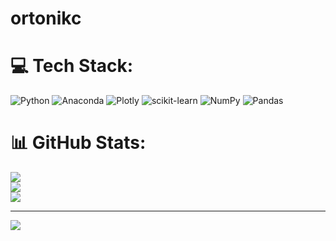 # ortonikc

# 💻 Tech Stack:
![Python](https://img.shields.io/badge/python-3670A0?style=for-the-badge&logo=python&logoColor=ffdd54) ![Anaconda](https://img.shields.io/badge/Anaconda-%2344A833.svg?style=for-the-badge&logo=anaconda&logoColor=white) ![Plotly](https://img.shields.io/badge/Plotly-%233F4F75.svg?style=for-the-badge&logo=plotly&logoColor=white) ![scikit-learn](https://img.shields.io/badge/scikit--learn-%23F7931E.svg?style=for-the-badge&logo=scikit-learn&logoColor=white) ![NumPy](https://img.shields.io/badge/numpy-%23013243.svg?style=for-the-badge&logo=numpy&logoColor=white) ![Pandas](https://img.shields.io/badge/pandas-%23150458.svg?style=for-the-badge&logo=pandas&logoColor=white)
# 📊 GitHub Stats:
![](https://github-readme-stats.vercel.app/api?username=mehedi88&theme=dark&hide_border=false&include_all_commits=false&count_private=false)<br/>
![](https://github-readme-streak-stats.herokuapp.com/?user=mehedi88&theme=dark&hide_border=false)<br/>
![](https://github-readme-stats.vercel.app/api/top-langs/?username=mehedi88&theme=dark&hide_border=false&include_all_commits=false&count_private=false&layout=compact)

---
[![](https://visitcount.itsvg.in/api?id=mehedi88&icon=0&color=0)](https://visitcount.itsvg.in)

<!-- Proudly created with GPRM ( https://gprm.itsvg.in ) -->
